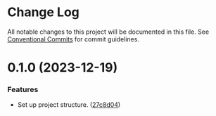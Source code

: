 # Change Log

All notable changes to this project will be documented in this file.
See [Conventional Commits](https://conventionalcommits.org) for commit guidelines.

# 0.1.0 (2023-12-19)

### Features

- Set up project structure. ([27c8d04](https://github.com/lean-ng/training/commit/27c8d04adbb292ca0ae6739e802b0b507e7f8ee7))
